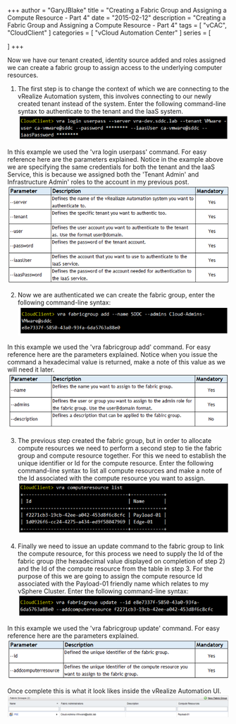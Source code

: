 +++
author = "GaryJBlake"
title = "Creating a Fabric Group and Assigning a Compute Resource - Part 4"
date = "2015-02-12"
description = "Creating a Fabric Group and Assigning a Compute Resource - Part 4"
tags = [
    "vCAC",
    "CloudClient"
]
categories = [
    "vCloud Automation Center"
]
series = [

]
+++

Now we have our tenant created, identity source added and roles assigned we can create a fabric group to assign access to the underlying computer resources.

1. The first step is to change the context of which we are connecting to the vRealize Automation system, this involves connecting to our newly created tenant instead of the system. Enter the following command-line syntax to authenticate to the tenant and the IaaS system.
![](/archive/2015/cloudclient-fabric-context.png)

In this example we used the 'vra login userpass' command. For easy reference here are the parameters explained. Notice in the example above we are specifying the same credentials for both the tenant and the IaaS Service, this is because we assigned both the 'Tenant Admin' and Infrastructure Admin' roles to the account in my previous post.
![](/archive/2015/cloudclient-fabric-context-syntax.png)

2. Now we are authenticated we can create the fabric group, enter the following command-line syntax:
![](/archive/2015/cloudclient-fabric-create.png)

In this example we used the 'vra fabricgroup add' command. For easy reference here are the parameters explained. Notice when you issue the command a hexadecimal value is returned, make a note of this value as we will need it later.
![](/archive/2015/cloudclient-fabric-create-syntax.png)

3. The previous step created the fabric group, but in order to allocate compute resources we need to perform a second step to tie the fabric group and compute resource together. For this we need to establish the unique identifier or Id for the compute resource. Enter the following command-line syntax to list all compute resources and make a note of the Id associated with the compute resource you want to assign.
![](/archive/2015/cloudclient-fabric-list.png)

4. Finally we need to issue an update command to the fabric group to link the compute resource, for this process we need to supply the Id of the fabric group (the hexadecimal value displayed on completion of step 2) and the Id of the compute resource from the table in step 3. For the purpose of this we are going to assign the compute resource Id associated with the Payload-01 friendly name which relates to my vSphere Cluster. Enter the following command-line syntax:
![](/archive/2015/cloudclient-fabric-update.png)

In this example we used the 'vra fabricgroup update' command. For easy reference here are the parameters explained.
![](/archive/2015/cloudclient-fabric-update-syntax.png)

Once complete this is what it look likes inside the vRealize Automation UI.
![](/archive/2015/cloudclient-fabric-vcacui.png)